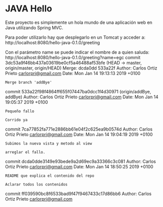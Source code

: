 JAVA Hello
==============

Este proyecto es simplemente un hola mundo de una aplicación web en Java utilizando Spring MVC. 

Para poder utilizarlo hay que desplegarlo en un Tomcat y acceder a:
http://localhost:8080/hello-java-0.1.0/greeting

Con el parámetro name se puede indicar el nombre de a quien saluda:
http://localhost:8080/hello-java-0.1.0/greeting?name=egc
commit 3dc53a9f46bb437a03619be0cf5a46488af53bfe (HEAD -> master, origin/master, origin/HEAD)
Merge: dcda0dd 533a22f
Author: Carlos Ortiz Prieto <carlorpri@gmail.com>
Date:   Mon Jan 14 19:13:13 2019 +0100

    Merge branch 'addBye'

commit 533a22f98f4864ff655f07447ba0dcc1f4d30971 (origin/addBye, addBye)
Author: Carlos Ortiz Prieto <carlorpri@gmail.com>
Date:   Mon Jan 14 19:05:37 2019 +0100

    Pequeño fallo
    
    Corrido ya

commit 7ca77852fa771e2886bb61e04f2c625ea9b0574d
Author: Carlos Ortiz Prieto <carlorpri@gmail.com>
Date:   Mon Jan 14 19:04:19 2019 +0100

    Subimos la nueva vista y metodo al view
    
    arreglar el fallo.

commit dcda0dde3149e93bede9a2d69ec9a33366c3c081
Author: Carlos Ortiz Prieto <carlorpri@gmail.com>
Date:   Mon Jan 14 18:50:25 2019 +0100

    README que explica el contenido del repo
    
    Aclarar todos los contenidos

commit ff039590bc8f6533bad9f47f9467433c17d86bb6
Author: Carlos Ortiz Prieto <carlorpri@gmail.com>

